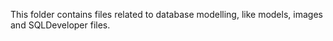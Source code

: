 This folder contains files related to database modelling, like models, images and SQLDeveloper files.